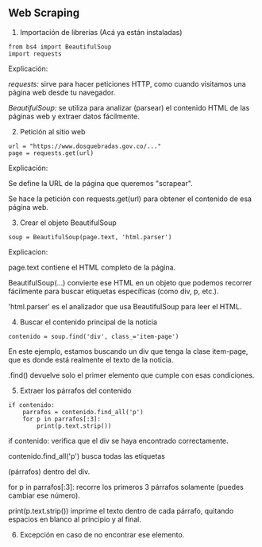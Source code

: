 
## Web Scraping

1. Importación de librerías (Acá ya están instaladas)
```
from bs4 import BeautifulSoup
import requests
```
Explicación: 

*requests:* sirve para hacer peticiones HTTP, como cuando visitamos una página web desde tu navegador.

*BeautifulSoup:* se utiliza para analizar (parsear) el contenido HTML de las páginas web y extraer datos fácilmente.

2. Petición al sitio web
```
url = "https://www.dosquebradas.gov.co/..."
page = requests.get(url)

```
Explicación: 


Se define la URL de la página que queremos "scrapear".

Se hace la petición con requests.get(url) para obtener el contenido de esa página web.

3. Crear el objeto BeautifulSoup
```
soup = BeautifulSoup(page.text, 'html.parser')

```
Explicacion: 

page.text contiene el HTML completo de la página.

BeautifulSoup(...) convierte ese HTML en un objeto que podemos recorrer fácilmente para buscar etiquetas específicas (como div, p, etc.).

'html.parser' es el analizador que usa BeautifulSoup para leer el HTML.

4. Buscar el contenido principal de la noticia
```
contenido = soup.find('div', class_='item-page')

```
En este ejemplo, estamos buscando un div que tenga la clase item-page, que es donde está realmente el texto de la noticia.

.find() devuelve solo el primer elemento que cumple con esas condiciones.

5. Extraer los párrafos del contenido
```
if contenido:
    parrafos = contenido.find_all('p')
    for p in parrafos[:3]:
        print(p.text.strip())

```

if contenido: verifica que el div se haya encontrado correctamente.

contenido.find_all('p') busca todas las etiquetas <p> (párrafos) dentro del div.

for p in parrafos[:3]: recorre los primeros 3 párrafos solamente (puedes cambiar ese número).

print(p.text.strip()) imprime el texto dentro de cada párrafo, quitando espacios en blanco al principio y al final.

6. Excepción en caso de no encontrar ese elemento. 

